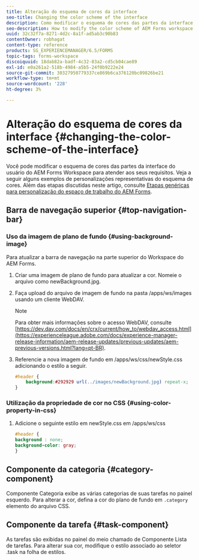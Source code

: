 ```yaml
---
title: Alteração do esquema de cores da interface
seo-title: Changing the color scheme of the interface
description: Como modificar o esquema de cores das partes da interface do usuário do AEM Forms Workspace de forma seletiva.
seo-description: How to modify the color scheme of AEM Forms workspace user interface portions selectively.
uuid: 32c32f7a-8271-4d2c-8a1f-ad5ab3c90b83
contentOwner: robhagat
content-type: reference
products: SG_EXPERIENCEMANAGER/6.5/FORMS
topic-tags: forms-workspace
discoiquuid: 18dab82a-badf-4c32-83a2-cd5cb04cae89
exl-id: e0a261a2-518b-4984-a5b5-24f0b9222e24
source-git-commit: 30327950779337ce869b6ca376120bc09826be21
workflow-type: tm+mt
source-wordcount: '228'
ht-degree: 3%

---
```


# Alteração do esquema de cores da interface {#changing-the-color-scheme-of-the-interface}

Você pode modificar o esquema de cores das partes da interface do usuário do AEM Forms Workspace para atender aos seus requisitos. Veja a seguir alguns exemplos de personalizações representativas do esquema de cores. Além das etapas discutidas neste artigo, consulte [Etapas genéricas para personalização do espaço de trabalho do AEM Forms](/help/forms/using/generic-steps-html-workspace-customization.md).

## Barra de navegação superior {#top-navigation-bar}

### Uso da imagem de plano de fundo {#using-background-image}

Para atualizar a barra de navegação na parte superior do Workspace do AEM Forms.

1. Criar uma imagem de plano de fundo para atualizar a cor. Nomeie o arquivo como newBackground.jpg.
1. Faça upload do arquivo de imagem de fundo na pasta /apps/ws/images usando um cliente WebDAV.

   >[!NOTE]
   >
   >Para obter mais informações sobre o acesso WebDAV, consulte [https://dev.day.com/docs/en/crx/current/how_to/webdav_access.html](https://experienceleague.adobe.com/docs/experience-manager-release-information/aem-release-updates/previous-updates/aem-previous-versions.html?lang=pt-BR).

1. Referencie a nova imagem de fundo em /apps/ws/css/newStyle.css adicionando o estilo a seguir.

   ```css
   #header {
       background:#292929 url(../images/newBackground.jpg) repeat-x;
   }
   ```

### Utilização da propriedade de cor no CSS {#using-color-property-in-css}

1. Adicione o seguinte estilo em newStyle.css em /apps/ws/css

   ```css
   #header {
   background : none;
   background-color: gray;
   }
   ```

## Componente da categoria {#category-component}

Componente Categoria exibe as várias categorias de suas tarefas no painel esquerdo. Para alterar a cor, defina a cor do plano de fundo em `.category` elemento do arquivo CSS.

## Componente da tarefa {#task-component}

As tarefas são exibidas no painel do meio chamado de Componente Lista de tarefas. Para alterar sua cor, modifique o estilo associado ao seletor .task na folha de estilos.
